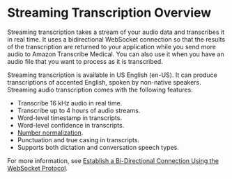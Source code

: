 # Streaming Transcription Overview<a name="how-streaming-transcription-med"></a>

Streaming transcription takes a stream of your audio data and transcribes it in real time\. It uses a bidirectional WebSocket connection so that the results of the transcription are returned to your application while you send more audio to Amazon Transcribe Medical\. You can also use it when you have an audio file that you want to process as it is transcribed\.

Streaming transcription is available in US English \(en\-US\)\. It can produce transcriptions of accented English, spoken by non\-native speakers\. Streaming audio transcription comes with the following features:
+ Transcribe 16 kHz audio in real time\.
+ Transcribe up to 4 hours of audio streams\.
+ Word\-level timestamp in transcripts\.
+ Word\-level confidence in transcripts\.
+ [Number normalization](how-numbers-med.md)\.
+ Punctuation and true casing in transcripts\.
+ Supports both dictation and conversation speech types\.

For more information, see [Establish a Bi\-Directional Connection Using the WebSocket Protocol](websocket-med.md)\.